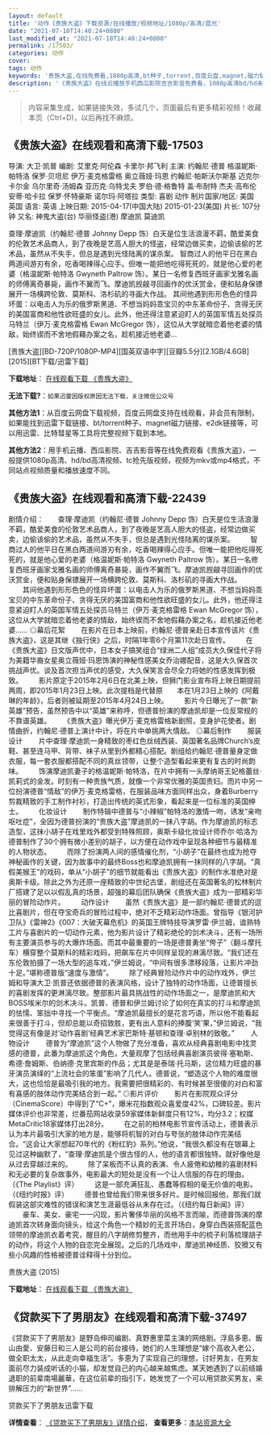 ```yaml
---
layout: default
title: '动作《贵族大盗》下载资源/在线播放/视频地址/1080p/高清/蓝光'
date: "2021-07-10T14:40:24+0800"
last_modified_at: "2021-07-10T14:40:24+0800"
permalink: /17503/
categories: 动作
cover:
tags: 动作
keywords: '贵族大盗,在线免费看,1080p高清,bt种子,torrent,百度云盘,magnet,磁力链,迅雷下载资源'
description: '《贵族大盗》在线云播放手机西瓜影院吉吉影音免费看，1080p高清bd/hd未删减完整版和tc抢先枪版，mkv/mp4格式，附带bt/torrent种子、magnet/磁力链、百度云盘、网盘资源迅雷下载链接'
---
```


>内容采集生成，如果链接失效，多试几个，页面最后有更多精彩视频！收藏本页（Ctrl+D)，以后再找不麻烦。


## 《贵族大盗》在线观看和高清下载-17503

导演: 大卫·凯普 编剧: 艾里克·阿伦森 卡里尔·邦飞利 主演: 约翰尼·德普 格温妮斯·帕特洛 保罗·贝坦尼 伊万·麦克格雷格 奥立薇娅·玛恩 约翰尼·帕斯沃尔斯基 迈克尔·卡尔金 乌尔里奇·汤姆森 亚历克·乌特戈夫 罗伯·德·格鲁特 盖·布耐特 杰夫·高布伦 安蒂·哈卡拉 保罗·怀特豪斯 诺尔玛·阿塔拉 类型: 喜剧 动作 制片国家/地区: 美国 英国 语言: 英语 上映日期: 2015-04-17(中国大陆) 2015-01-23(美国) 片长: 107分钟 又名: 神鬼大盗(台) 华丽怪盗(港) 摩迪凯 莫迪凯

查理·摩迪凯（约翰尼·德普 Johnny Depp 饰）白天是位生活浪漫不羁，酷爱美食的伦敦艺术品商人，到了夜晚是艺高人胆大的怪盗，经常边做买卖，边偷该偷的艺术品，虽然从不失手，但总是遇到光怪陆离的谋杀案。 智商过人的他平日在黑白两道间游刃有余，吃香喝辣得心应手。但唯一能把他吃得死死的，就是他心爱的老婆（格温妮斯·帕特洛 Gwyneth Paltrow 饰）。某日一名修复西班牙画家戈雅名画的师傅离奇暴毙，画作不翼而飞。摩迪凯觊觎寻回画作的优沃赏金，便和贴身保镖展开一场横跨伦敦、莫斯科、洛杉矶的寻画大作战。 其间他遇到形形色色的怪异坏蛋：以电击人为乐的俄罗斯黑道、不想当妈妈乖宝贝的中东革命份子、贪得无厌的美国富商和他性欲旺盛的女儿。此外，他还得注意紧迫盯人的英国军情五处探员马特兰（伊万·麦克格雷格 Ewan McGregor 饰），这位从大学就暗恋着他老婆的情敌，始终锲而不舍地假藉办案之名，趁机接近他老婆…


[贵族大盗][BD-720P/1080P-MP4][国英双语中字][豆瓣5.5分][2.1GB/4.6GB][2015][BT下载/迅雷下载]

**下载地址**： [在线观看下载 《贵族大盗》](https://www.btdx8.com/torrent/mortdecai_2015.html) 


**无法下载?**：`如果迅雷因版权原因无法下载，关注微信公众号 `

**其他方法1**：从百度云网盘下载视频，百度云网盘支持在线观看，非会员有限制，如果能找到迅雷下载链接、bt/torrent种子、magnet磁力链接、e2dk链接等，可以用迅雷、比特彗星等工具将完整视频下载到本地。

**其他方法2**：用手机云播、西瓜影院、吉吉影音等在线免费观看《贵族大盗》，一般提供1080p高清、hd/bd高清视频、tc抢先版视频，视频为mkv或mp4格式，不同站点视频质量和播放速度不同。


## 《贵族大盗》在线观看和高清下载-22439

剧情介绍：　　查理·摩迪凯（约翰尼·德普 Johnny Depp 饰）白天是位生活浪漫不羁，酷爱美食的伦敦艺术品商人，到了夜晚是艺高人胆大的怪盗，经常边做买卖，边偷该偷的艺术品，虽然从不失手，但总是遇到光怪陆离的谋杀案。   　　智商过人的他平日在黑白两道间游刃有余，吃香喝辣得心应手。但唯一能把他吃得死死的，就是他心爱的老婆（格温妮斯·帕特洛 Gwyneth Paltrow 饰）。某日一名修复西班牙画家戈雅名画的师傅离奇暴毙，画作不翼而飞。摩迪凯觊觎寻回画作的优沃赏金，便和贴身保镖展开一场横跨伦敦、莫斯科、洛杉矶的寻画大作战。   　　其间他遇到形形色色的怪异坏蛋：以电击人为乐的俄罗斯黑道、不想当妈妈乖宝贝的中东革命份子、贪得无厌的美国富商和他性欲旺盛的女儿。此外，他还得注意紧迫盯人的英国军情五处探员马特兰（伊万·麦克格雷格 Ewan McGregor 饰），这位从大学就暗恋着他老婆的情敌，始终锲而不舍地假藉办案之名，趁机接近他老婆……   ◎幕后花絮   　　在影片在日本上映前，约翰尼·德普亲赴日本宣传该片《贵族大盗》，这是其继《独行侠》之后，时隔1年零6个月第11次赴日宣传。   　　在《贵族大盗》日文版声优中，日本女子搞笑组合“绿洲二人组”成员大久保佳代子将为美籍华裔女星奥立薇娅·玛恩饰演的神秘性感美女乔治娜配音，这是大久保首次挑战声优。谈及首次担当声优的感受，大久保笑言会尽全力将她的性感发挥到极致。 　　影片原定于2015年2月6日在北美上映，但狮门影业宣布将上映日期提前两周，即2015年1月23日上映。此次提档是代替原　　本在1月23日上映的《阿戴琳的年龄》，后者则被延期至2015年4月24日上映。   　　影片今日曝光了一款“新英雄”预告，虽然预告中以“英雄”来称呼，但德普扮演的摩迪凯却是一位反常规的不靠谱英雄。   　　《贵族大盗》曝光伊万·麦克格雷格新剧照，变身护花使者。剧情曲折，约翰尼·德普上演计中计，将在片中单挑两大情敌。   ◎幕后制作   　　服装设计   　　片中查理·摩迪凯一身精致的枣红色丝绒西装、英国著名品牌Church’s皮鞋、甚至连马甲、背带、袜子从里到外都精心搭配。剧组给约翰尼·德普量身定做衣服，每一套衣服都搭配不同的真丝领带，让整个造型看起来更有复古的时尚韵味。   　　饰演摩迪凯妻子的格温妮斯·帕特洛，在片中拥有一头摩纳哥王妃格蕾丝·凯莉式的金发。时刻有一种贵族气质，就像一个非常优雅的英国贵妇。而片中另一位扮演德普“情敌”的伊万·麦克格雷格，在服装品味方面同样出众，身着Burberry剪裁精致的手工制作衬衫，打造出传统的英式形象，看起来是一位标准的英国绅士。   　　化妆设计   　　制作特辑中德普与“小辣椒”帕特洛的激情一吻，诱发“亲吻呕吐症”，全因为德普扮演的“贵族大盗”摩迪凯的一抹八字胡。作为摩迪凯的标志造型，这抹小胡子在戏里戏外都受到特殊照顾，奥斯卡级化妆设计师乔尔·哈洛为德普制作了30个拥有微小差别的胡子，以方便在动作戏中呈现各种细节与最精准的人物状态。   　　而除了扮演两人间的感情催化剂，“小胡子”在最终也成为抢夺神秘画作的关键，因为故事中的最终Boss也和摩迪凯拥有一抹同样的八字胡。“真假美猴王”的戏码，单从“小胡子”的细节就能看出《贵族大盗》的制作水准绝对是奥斯卡级。除此之外为还原一座精致的中世纪古堡，剧组还在英国著名的松林制片厂搭建了足以以假乱真的场景，超强的幕后团队确保《贵族大盗》成为一部精彩华丽的冒险动作片。   　　动作设计   　　虽然《贵族大盗》是一部约翰尼·德普式的逗比喜剧片，但在夺宝奇兵的冒险过程中，绝对不乏精彩动作场面。曾指导《银河护卫队》《雷神2》《007：大破天幕危机》的英国王牌特技导演罗雷·伊兰姆，谙熟特工片与喜剧片的一切动作元素，他为影片设计了精彩绝伦的剑术决斗，还有一场所有主要演员参与的大爆炸场面。而其中最重要的一场是德普勇坐“侉子”（翻斗摩托车）横穿整个莫斯科的精彩戏码，把飙车在片中同样呈现的淋漓尽致。“我们还在东伦敦拍摄了一场大型的追车戏，”伊兰姆说，“中间有很多漂移段落，让影片冲劲十足。”堪称德普版“速度与激情”。   　　除了经典冒险动作片中的动作戏外，伊兰姆和导演大卫·凯普还依据德普的表演风格，设计了独特的动作场面，让德普擅长的喜剧发挥的更淋漓尽致。整部影片最具挑战性的动作场面之一，是摩迪凯和大BOSS埃米尔的剑术决斗。凯普、德普和伊兰姆讨论了如何在真实的打斗和摩迪凯的怯懦、笨拙中寻找一个平衡点。“摩迪凯最擅长的是花言巧语，所以他不能看起来很善于打斗，但却总能以奇招致胜，更有出人意料的捧腹‘笑’果，”伊兰姆说，“我觉得这有像是对‘动作喜剧’经典艺术家巴斯特·基顿和查理·卓别林的致敬。”   　　人物设计   　　德普为“摩迪凯”这个人物做了充分准备，喜欢从经典喜剧电影中找灵感的德普，此番为摩迪凯这个角色，大量观摩了包括经典喜剧演员彼得·塞勒斯、希德·詹姆斯、伯纳德·克里宾斯的作品；尤其是是泰瑞·托马斯，这位精力旺盛的暴牙演员演绎的“上流社会的笨蛋”影响了几代人。德普说，“塑造这个人物的难度很大，这也恰恰是最吸引我的地方。我需要把很精彩的、有时候甚至很傻的对白和富有喜感的肢体动作完美结合到一起。”   ◎影片评价   　　影片在影院观众评分（CinemaScore）中得到了“C+”，爆米花指数观众喜爱度42%，口碑较差。影片媒体评价也非常差，烂番茄网站收录59家媒体新鲜度只有12%，均分3.2；权媒MetaCritic18家媒体打出28分。   　　在之前的柏林电影节宣传活动上，德普表示认为本片最吸引大家的地方是，能够将机智的对白与夸张的肢体动作完美结合。“这会让大家想起70年代的《粉红豹》系列。”他说，“我很久都没有在银幕上见过这种幽默了，“查理·摩迪凯是个很古怪的人，他的语言都很独特。就好像他是从过去穿越过来的。   　　除了呆板而不认真的表演、令人疲倦和幼稚的喜剧材料和无必要的复杂故事外，电影最大的短处是没有一个让人信服的存在的理由。（《The Playlist》评）   　　这是一部充满狂乱、愚蠢等假相的毫无价值的电影。（《纽约时报》评）   　　德普也曾给我们带来很多好片。是时候回报他，那我们就假装这部灾难性的错误和演艺生涯最低谷从未存在过。（《纽约每日新闻》评）   　　豪车、美女、豪宅一一闪现，影片奢侈华丽的风格不言而喻，而德普饰演的摩迪凯首次转身面向镜头，给这个角色一个精妙的无言开场白，身穿白西装搭配蓝色领带的摩迪凯衣着考究，醒目的八字胡修剪整齐，而他用手中的梳子利落梳理胡子的动作，将这个人物的自恋完全展现。之后的几场戏中，摩迪凯神经质、狡猾又有些小风趣的性格被德普诠释得十分到位。


贵族大盗 (2015)

**下载地址**： [在线观看下载 《贵族大盗》](https://www.btbtdy.me/btdy/dy486.html) 


## 《贷款买下了男朋友》在线观看和高清下载-37497

《贷款买下了男朋友》是野岛伸司编剧、真野惠里菜主演的网络剧。浮島多恵、飯山由愛、安藤日和三人是公司的前台接待，她们的人生理想是“嫁个高收入老公，做全职太太，从此走向幸福生活”。多恵为了实现自己的理想，讨好男友，在男友面前尽力装成听话的小猫，却发觉自己的内心越来越焦虑。某天她遇到了以前结婚退职的前辈南場麗華，在这位前辈的指引下，她发觉了一个可以用贷款买男友，来排解压力的“新世界”……


贷款买下了男朋友迅雷下载

**详情查看**： [《贷款买下了男朋友》详情介绍](/movie/37497/)， **查看更多**：[本站资源大全](/movie/t/all/)

